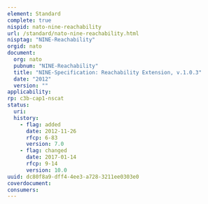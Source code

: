 ```yaml
---
element: Standard
complete: true
nispid: nato-nine-reachability
url: /standard/nato-nine-reachability.html
nisptag: "NINE-Reachability"
orgid: nato
document:
  org: nato
  pubnum: "NINE-Reachability"
  title: "NINE-Specification: Reachability Extension, v.1.0.3"
  date: "2012"
  version: ""
applicability:
rp: c3b-cap1-nscat
status:
  uri: 
  history: 
    - flag: added
      date: 2012-11-26
      rfcp: 6-83
      version: 7.0
    - flag: changed
      date: 2017-01-14
      rfcp: 9-14
      version: 10.0
uuid: dc80f8a9-dff4-4ee3-a728-3211ee0303e0
coverdocument:
consumers:
---
```


